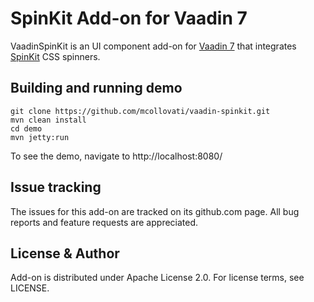 # SpinKit Add-on for Vaadin 7

VaadinSpinKit is an UI component add-on for [Vaadin 7](http://vaadin.com) that integrates [SpinKit](http://tobiasahlin.com/spinkit/) CSS spinners.

## Building and running demo

```
git clone https://github.com/mcollovati/vaadin-spinkit.git
mvn clean install
cd demo
mvn jetty:run
```

To see the demo, navigate to http://localhost:8080/

## Issue tracking

The issues for this add-on are tracked on its github.com page. All bug reports and feature requests are appreciated.


## License & Author

Add-on is distributed under Apache License 2.0. For license terms, see LICENSE.
